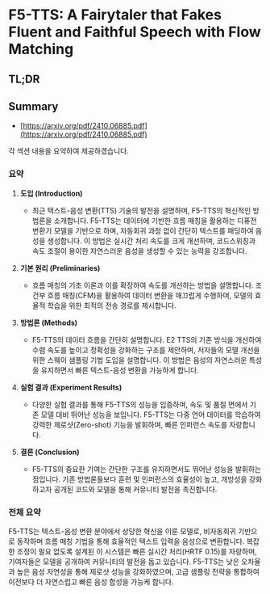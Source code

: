 # F5-TTS: A Fairytaler that Fakes Fluent and Faithful Speech with Flow Matching
## TL;DR
## Summary
- [https://arxiv.org/pdf/2410.06885.pdf](https://arxiv.org/pdf/2410.06885.pdf)

각 섹션 내용을 요약하여 제공하겠습니다.

### 요약

1. **도입 (Introduction)**
   - 최근 텍스트-음성 변환(TTS) 기술의 발전을 설명하며, F5-TTS의 혁신적인 방법론을 소개합니다. F5-TTS는 데이터에 기반한 흐름 매칭을 활용하는 디퓨전 변환기 모델을 기반으로 하며, 자동회귀 과정 없이 간단히 텍스트를 패딩하여 음성을 생성합니다. 이 방법은 실시간 처리 속도를 크게 개선하며, 코드스위칭과 속도 조절이 용이한 자연스러운 음성을 생성할 수 있는 능력을 강조합니다.

2. **기본 원리 (Preliminaries)**
   - 흐름 매칭의 기초 이론과 이를 확장하여 속도를 개선하는 방법을 설명합니다. 조건부 흐름 매칭(CFM)을 활용하여 데이터 변환을 매끄럽게 수행하며, 모델의 효율적 학습을 위한 최적의 전송 경로를 제시합니다.

3. **방법론 (Methods)**
   - F5-TTS의 데이터 흐름을 간단히 설명합니다. E2 TTS의 기존 방식을 개선하여 수렴 속도를 높이고 정확성을 강화하는 구조를 제안하며, 저자들의 모델 개선을 위한 스웨이 샘플링 기법 도입을 설명합니다. 이 방법은 음성의 자연스러운 특성을 유지하면서 빠른 텍스트-음성 변환을 가능하게 합니다.

4. **실험 결과 (Experiment Results)**
   - 다양한 실험 결과를 통해 F5-TTS의 성능을 입증하며, 속도 및 품질 면에서 기존 모델 대비 뛰어난 성능을 보입니다. F5-TTS는 다중 언어 데이터를 학습하여 강력한 제로샷(Zero-shot) 기능을 발휘하며, 빠른 인퍼런스 속도를 자랑합니다.

5. **결론 (Conclusion)**
   - F5-TTS의 중요한 기여는 간단한 구조를 유지하면서도 뛰어난 성능을 발휘하는 점입니다. 기존 방법론들보다 훈련 및 인퍼런스의 효율성이 높고, 개방성을 강화하고자 공개된 코드와 모델을 통해 커뮤니티 발전을 촉진합니다.

### 전체 요약

F5-TTS는 텍스트-음성 변환 분야에서 상당한 혁신을 이룬 모델로, 비자동회귀 기반으로 동작하며 흐름 매칭 기법을 통해 효율적인 텍스트 입력을 음성으로 변환합니다. 복잡한 조정이 필요 없도록 설계된 이 시스템은 빠른 실시간 처리(HRTF 0.15)를 자랑하며, 기여자들은 모델을 공개하여 커뮤니티의 발전을 돕고 있습니다. F5-TTS는 낮은 오차율과 높은 음성 자연성을 통해 제로샷 성능을 강화하였으며, 고급 샘플링 전략을 통합하여 이전보다 더 자연스럽고 빠른 음성 합성을 가능케 합니다.